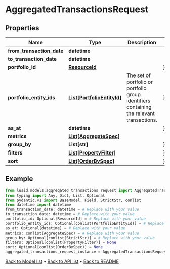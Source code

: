 # AggregatedTransactionsRequest

## Properties
Name | Type | Description | Notes
------------ | ------------- | ------------- | -------------
**from_transaction_date** | **datetime** |  | 
**to_transaction_date** | **datetime** |  | 
**portfolio_id** | [**ResourceId**](ResourceId.md) |  | [optional] 
**portfolio_entity_ids** | [**List[PortfolioEntityId]**](PortfolioEntityId.md) | The set of portfolio or portfolio group identifiers containing the relevant transactions. | [optional] 
**as_at** | **datetime** |  | [optional] 
**metrics** | [**List[AggregateSpec]**](AggregateSpec.md) |  | 
**group_by** | **List[str]** |  | [optional] 
**filters** | [**List[PropertyFilter]**](PropertyFilter.md) |  | [optional] 
**sort** | [**List[OrderBySpec]**](OrderBySpec.md) |  | [optional] 
## Example

```python
from lusid.models.aggregated_transactions_request import AggregatedTransactionsRequest
from typing import Any, Dict, List, Optional
from pydantic.v1 import BaseModel, Field, StrictStr, conlist
from datetime import datetime
from_transaction_date: datetime = # Replace with your value
to_transaction_date: datetime = # Replace with your value
portfolio_id: Optional[ResourceId] = # Replace with your value
portfolio_entity_ids: Optional[conlist(PortfolioEntityId)] = # Replace with your value
as_at: Optional[datetime] = # Replace with your value
metrics: conlist(AggregateSpec) = # Replace with your value
group_by: Optional[conlist(StrictStr)] = # Replace with your value
filters: Optional[conlist(PropertyFilter)] = None
sort: Optional[conlist(OrderBySpec)] = None
aggregated_transactions_request_instance = AggregatedTransactionsRequest(from_transaction_date=from_transaction_date, to_transaction_date=to_transaction_date, portfolio_id=portfolio_id, portfolio_entity_ids=portfolio_entity_ids, as_at=as_at, metrics=metrics, group_by=group_by, filters=filters, sort=sort)

```

[Back to Model list](../README.md#documentation-for-models) &#8226; [Back to API list](../README.md#documentation-for-api-endpoints) &#8226; [Back to README](../README.md)

